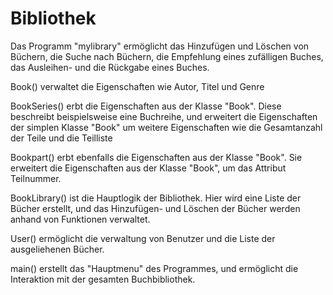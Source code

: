 # Bibliothek

Das Programm "mylibrary" ermöglicht das Hinzufügen und Löschen von Büchern, die Suche nach Büchern, die Empfehlung eines zufälligen Buches, das Ausleihen- und die Rückgabe eines Buches.

Book() verwaltet die Eigenschaften wie Autor, Titel und Genre

BookSeries() erbt die Eigenschaften aus der Klasse "Book". Diese beschreibt beispielsweise eine Buchreihe, und erweitert die Eigenschaften der simplen Klasse "Book" um weitere Eigenschaften wie die Gesamtanzahl der Teile und die Teilliste

Bookpart() erbt ebenfalls die Eigenschaften aus der Klasse "Book". Sie erweitert die Eigenschaften aus der Klasse "Book", um das Attribut Teilnummer.

BookLibrary() ist die Hauptlogik der Bibliothek. Hier wird eine Liste der Bücher erstellt, und das Hinzufügen- und Löschen der Bücher werden anhand von Funktionen verwaltet. 

User() ermöglicht die verwaltung von Benutzer und die Liste der ausgeliehenen Bücher.

main() erstellt das "Hauptmenu" des Programmes, und ermöglicht die Interaktion mit der gesamten Buchbibliothek.
